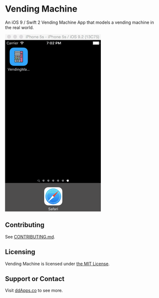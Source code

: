 # Vending Machine

An iOS 9 / Swift 2 Vending Machine App that models a vending machine in the real world.

![](art/screenshot/vendingmachine02.gif?raw=true)

## Contributing

See [CONTRIBUTING.md](CONTRIBUTING.md).

## Licensing
Vending Machine is licensed under [the MIT License](LICENSE).

## Support or Contact
Visit [ddApps.co](http://ddapps.co) to see more.
